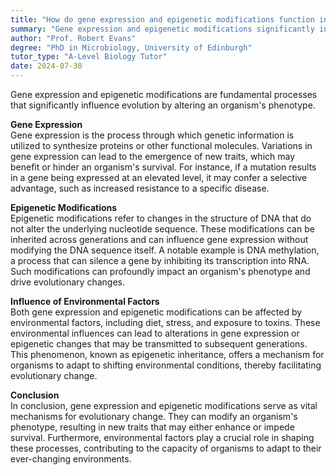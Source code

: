 ```yaml
---
title: "How do gene expression and epigenetic modifications function in evolution?"
summary: "Gene expression and epigenetic modifications significantly influence evolution by changing an organism's phenotype, thereby impacting adaptation and survival in varying environments."
author: "Prof. Robert Evans"
degree: "PhD in Microbiology, University of Edinburgh"
tutor_type: "A-Level Biology Tutor"
date: 2024-07-30
---
```


Gene expression and epigenetic modifications are fundamental processes that significantly influence evolution by altering an organism's phenotype.

**Gene Expression**  
Gene expression is the process through which genetic information is utilized to synthesize proteins or other functional molecules. Variations in gene expression can lead to the emergence of new traits, which may benefit or hinder an organism's survival. For instance, if a mutation results in a gene being expressed at an elevated level, it may confer a selective advantage, such as increased resistance to a specific disease.

**Epigenetic Modifications**  
Epigenetic modifications refer to changes in the structure of DNA that do not alter the underlying nucleotide sequence. These modifications can be inherited across generations and can influence gene expression without modifying the DNA sequence itself. A notable example is DNA methylation, a process that can silence a gene by inhibiting its transcription into RNA. Such modifications can profoundly impact an organism's phenotype and drive evolutionary changes.

**Influence of Environmental Factors**  
Both gene expression and epigenetic modifications can be affected by environmental factors, including diet, stress, and exposure to toxins. These environmental influences can lead to alterations in gene expression or epigenetic changes that may be transmitted to subsequent generations. This phenomenon, known as epigenetic inheritance, offers a mechanism for organisms to adapt to shifting environmental conditions, thereby facilitating evolutionary change.

**Conclusion**  
In conclusion, gene expression and epigenetic modifications serve as vital mechanisms for evolutionary change. They can modify an organism's phenotype, resulting in new traits that may either enhance or impede survival. Furthermore, environmental factors play a crucial role in shaping these processes, contributing to the capacity of organisms to adapt to their ever-changing environments.
    